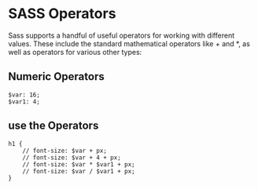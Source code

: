 # SASS Operators

Sass supports a handful of useful operators for working with different values. These include the standard mathematical operators like + and *, as well as operators for various other types:

## Numeric Operators

```
$var: 16;
$var1: 4;

```
## use the Operators 

```
h1 {
    // font-size: $var + px;
    // font-size: $var + 4 + px;
    // font-size: $var * $var1 + px;
    // font-size: $var / $var1 + px;
}
```